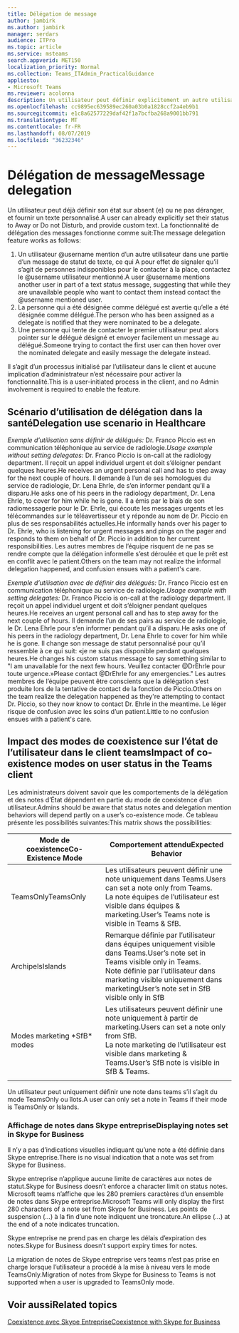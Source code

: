 ```yaml
---
title: Délégation de message
author: jambirk
ms.author: jambirk
manager: serdars
audience: ITPro
ms.topic: article
ms.service: msteams
search.appverid: MET150
localization_priority: Normal
ms.collection: Teams_ITAdmin_PracticalGuidance
appliesto:
- Microsoft Teams
ms.reviewer: acolonna
description: Un utilisateur peut définir explicitement un autre utilisateur comme délégué dans son message d’État.
ms.openlocfilehash: cc9895ec639589ec260a03b0a1828ccf2a4eb9b1
ms.sourcegitcommit: e1c8a62577229daf42f1a7bcfba268a9001bb791
ms.translationtype: MT
ms.contentlocale: fr-FR
ms.lasthandoff: 08/07/2019
ms.locfileid: "36232346"
---
```

# <a name="message-delegation"></a><span data-ttu-id="58ac4-103">Délégation de message</span><span class="sxs-lookup"><span data-stu-id="58ac4-103">Message delegation</span></span>

<span data-ttu-id="58ac4-104">Un utilisateur peut déjà définir son état sur absent (e) ou ne pas déranger, et fournir un texte personnalisé.</span><span class="sxs-lookup"><span data-stu-id="58ac4-104">A user can already explicitly set their status to Away or Do not Disturb, and provide custom text.</span></span> <span data-ttu-id="58ac4-105">La fonctionnalité de délégation des messages fonctionne comme suit:</span><span class="sxs-lookup"><span data-stu-id="58ac4-105">The message delegation feature works as follows:</span></span>

1. <span data-ttu-id="58ac4-106">Un utilisateur @username mention d’un autre utilisateur dans une partie d’un message de statut de texte, ce qui A pour effet de signaler qu’il s’agit de personnes indisponibles pour le contacter à la place, contactez le @username utilisateur mentionné.</span><span class="sxs-lookup"><span data-stu-id="58ac4-106">A user @username mentions another user in part of a text status message, suggesting that while they are unavailable people who want to contact them instead contact the @username mentioned user.</span></span>
2. <span data-ttu-id="58ac4-107">La personne qui a été désignée comme délégué est avertie qu’elle a été désignée comme délégué.</span><span class="sxs-lookup"><span data-stu-id="58ac4-107">The person who has been assigned as a delegate is notified that they were nominated to be a delegate.</span></span>
3. <span data-ttu-id="58ac4-108">Une personne qui tente de contacter le premier utilisateur peut alors pointer sur le délégué désigné et envoyer facilement un message au délégué.</span><span class="sxs-lookup"><span data-stu-id="58ac4-108">Someone trying to contact the first user can then hover over the nominated delegate and easily message the delegate instead.</span></span>  

<span data-ttu-id="58ac4-109">Il s’agit d’un processus initialisé par l’utilisateur dans le client et aucune implication d’administrateur n’est nécessaire pour activer la fonctionnalité.</span><span class="sxs-lookup"><span data-stu-id="58ac4-109">This is a user-initiated process in the client, and no Admin involvement is required to enable the feature.</span></span> 

## <a name="delegation-use-scenario-in-healthcare"></a><span data-ttu-id="58ac4-110">Scénario d’utilisation de délégation dans la santé</span><span class="sxs-lookup"><span data-stu-id="58ac4-110">Delegation use scenario in Healthcare</span></span>

<span data-ttu-id="58ac4-111">*Exemple d’utilisation sans définir de délégués:*  Dr. Franco Piccio est en communication téléphonique au service de radiologie.</span><span class="sxs-lookup"><span data-stu-id="58ac4-111">*Usage example without setting delegates:*  Dr. Franco Piccio is on-call at the radiology department.</span></span> <span data-ttu-id="58ac4-112">Il reçoit un appel individuel urgent et doit s’éloigner pendant quelques heures.</span><span class="sxs-lookup"><span data-stu-id="58ac4-112">He receives an urgent personal call and has to step away for the next couple of hours.</span></span> <span data-ttu-id="58ac4-113">Il demande à l’un de ses homologues du service de radiologie, Dr. Lena Ehrle, de s’en informer pendant qu’il a disparu.</span><span class="sxs-lookup"><span data-stu-id="58ac4-113">He asks one of his peers in the radiology department, Dr. Lena Ehrle, to cover for him while he is gone.</span></span> <span data-ttu-id="58ac4-114">Il a émis par le biais de son radiomessagerie pour le Dr. Ehrle, qui écoute les messages urgents et les télécommandes sur le téléavertisseur et y réponde au nom de Dr. Piccio en plus de ses responsabilités actuelles.</span><span class="sxs-lookup"><span data-stu-id="58ac4-114">He informally hands over his pager to Dr. Ehrle, who is listening for urgent messages and pings on the pager and responds to them on behalf of Dr. Piccio in addition to her current responsibilities.</span></span> <span data-ttu-id="58ac4-115">Les autres membres de l’équipe risquent de ne pas se rendre compte que la délégation informelle s’est déroulée et que le prêt est en conflit avec le patient.</span><span class="sxs-lookup"><span data-stu-id="58ac4-115">Others on the team may not realize the informal delegation happened, and confusion ensues with a patient's care.</span></span>

<span data-ttu-id="58ac4-116">*Exemple d’utilisation avec de définir des délégués:* Dr. Franco Piccio est en communication téléphonique au service de radiologie.</span><span class="sxs-lookup"><span data-stu-id="58ac4-116">*Usage example with setting delegates:* Dr. Franco Piccio is on-call at the radiology department.</span></span> <span data-ttu-id="58ac4-117">Il reçoit un appel individuel urgent et doit s’éloigner pendant quelques heures.</span><span class="sxs-lookup"><span data-stu-id="58ac4-117">He receives an urgent personal call and has to step away for the next couple of hours.</span></span> <span data-ttu-id="58ac4-118">Il demande l’un de ses pairs au service de radiologie, le Dr. Lena Ehrle pour s’en informer pendant qu’il a disparu.</span><span class="sxs-lookup"><span data-stu-id="58ac4-118">He asks one of his peers in the radiology department, Dr. Lena Ehrle to cover for him while he is gone.</span></span> <span data-ttu-id="58ac4-119">Il change son message de statut personnalisé pour qu’il ressemble à ce qui suit: «je ne suis pas disponible pendant quelques heures.</span><span class="sxs-lookup"><span data-stu-id="58ac4-119">He changes his custom status message to say something similar to "I am unavailable for the next few hours.</span></span> <span data-ttu-id="58ac4-120">Veuillez contacter @DrEhrle pour toute urgence.»</span><span class="sxs-lookup"><span data-stu-id="58ac4-120">Please contact @DrEhrle for any emergencies."</span></span>  <span data-ttu-id="58ac4-121">Les autres membres de l’équipe peuvent être conscients que la délégation s’est produite lors de la tentative de contact de la fonction de Piccio.</span><span class="sxs-lookup"><span data-stu-id="58ac4-121">Others on the team realize the delegation happened as they're attempting to contact Dr. Piccio, so they now know to contact Dr. Ehrle in the meantime.</span></span> <span data-ttu-id="58ac4-122">Le léger risque de confusion avec les soins d’un patient.</span><span class="sxs-lookup"><span data-stu-id="58ac4-122">Little to no confusion ensues with a patient's care.</span></span>

## <a name="impact-of-co-existence-modes-on-user-status-in-the-teams-client"></a><span data-ttu-id="58ac4-123">Impact des modes de coexistence sur l’état de l’utilisateur dans le client teams</span><span class="sxs-lookup"><span data-stu-id="58ac4-123">Impact of co-existence modes on user status in the Teams client</span></span>

<span data-ttu-id="58ac4-124">Les administrateurs doivent savoir que les comportements de la délégation et des notes d’État dépendent en partie du mode de coexistence d’un utilisateur.</span><span class="sxs-lookup"><span data-stu-id="58ac4-124">Admins should be aware that status notes and delegation mention behaviors will depend partly on a user’s co-existence mode.</span></span> <span data-ttu-id="58ac4-125">Ce tableau présente les possibilités suivantes:</span><span class="sxs-lookup"><span data-stu-id="58ac4-125">This matrix shows the possibilities:</span></span>

|<span data-ttu-id="58ac4-126">Mode de coexistence</span><span class="sxs-lookup"><span data-stu-id="58ac4-126">Co-Existence Mode</span></span> | <span data-ttu-id="58ac4-127">Comportement attendu</span><span class="sxs-lookup"><span data-stu-id="58ac4-127">Expected Behavior</span></span>|
|---|---|
|<span data-ttu-id="58ac4-128">TeamsOnly</span><span class="sxs-lookup"><span data-stu-id="58ac4-128">TeamsOnly</span></span> |<span data-ttu-id="58ac4-129">Les utilisateurs peuvent définir une note uniquement dans Teams.</span><span class="sxs-lookup"><span data-stu-id="58ac4-129">Users can set a note only from Teams.</span></span> <br> <span data-ttu-id="58ac4-130">La note équipes de l’utilisateur est visible dans équipes & marketing.</span><span class="sxs-lookup"><span data-stu-id="58ac4-130">User’s Teams note is visible in Teams & SfB.</span></span> |
|<span data-ttu-id="58ac4-131">Archipels</span><span class="sxs-lookup"><span data-stu-id="58ac4-131">Islands</span></span> | <span data-ttu-id="58ac4-132">Remarque définie par l’utilisateur dans équipes uniquement visible dans Teams.</span><span class="sxs-lookup"><span data-stu-id="58ac4-132">User’s note set in Teams visible only in Teams.</span></span> <br> <span data-ttu-id="58ac4-133">Note définie par l’utilisateur dans marketing visible uniquement dans marketing</span><span class="sxs-lookup"><span data-stu-id="58ac4-133">User’s note set in SfB visible only in SfB</span></span> |
|<span data-ttu-id="58ac4-134">Modes marketing \*</span><span class="sxs-lookup"><span data-stu-id="58ac4-134">SfB\* modes</span></span> | <span data-ttu-id="58ac4-135">Les utilisateurs peuvent définir une note uniquement à partir de marketing.</span><span class="sxs-lookup"><span data-stu-id="58ac4-135">Users can set a note only from SfB.</span></span> <br> <span data-ttu-id="58ac4-136">La note marketing de l’utilisateur est visible dans marketing & Teams.</span><span class="sxs-lookup"><span data-stu-id="58ac4-136">User’s SfB note is visible in SfB & Teams.</span></span>  |
|||

<span data-ttu-id="58ac4-137">Un utilisateur peut uniquement définir une note dans teams s’il s’agit du mode TeamsOnly ou îlots.</span><span class="sxs-lookup"><span data-stu-id="58ac4-137">A user can only set a note in Teams if their mode is TeamsOnly or Islands.</span></span>  

### <a name="displaying-notes-set-in-skype-for-business"></a><span data-ttu-id="58ac4-138">Affichage de notes dans Skype entreprise</span><span class="sxs-lookup"><span data-stu-id="58ac4-138">Displaying notes set in Skype for Business</span></span>
  
<span data-ttu-id="58ac4-139">Il n’y a pas d’indications visuelles indiquant qu’une note a été définie dans Skype entreprise.</span><span class="sxs-lookup"><span data-stu-id="58ac4-139">There is no visual indication that a note was set from Skype for Business.</span></span>

<span data-ttu-id="58ac4-140">Skype entreprise n’applique aucune limite de caractères aux notes de statut.</span><span class="sxs-lookup"><span data-stu-id="58ac4-140">Skype for Business doesn’t enforce a character limit on status notes.</span></span> <span data-ttu-id="58ac4-141">Microsoft teams n’affiche que les 280 premiers caractères d’un ensemble de notes dans Skype entreprise.</span><span class="sxs-lookup"><span data-stu-id="58ac4-141">Microsoft Teams will only display the first 280 characters of a note set from Skype for Business.</span></span> <span data-ttu-id="58ac4-142">Les points de suspension (...) à la fin d’une note indiquent une troncature.</span><span class="sxs-lookup"><span data-stu-id="58ac4-142">An ellipse (…) at the end of a note indicates truncation.</span></span>
  
<span data-ttu-id="58ac4-143">Skype entreprise ne prend pas en charge les délais d’expiration des notes.</span><span class="sxs-lookup"><span data-stu-id="58ac4-143">Skype for Business doesn’t support expiry times for notes.</span></span>

<span data-ttu-id="58ac4-144">La migration de notes de Skype entreprise vers teams n’est pas prise en charge lorsque l’utilisateur a procédé à la mise à niveau vers le mode TeamsOnly.</span><span class="sxs-lookup"><span data-stu-id="58ac4-144">Migration of notes from Skype for Business to Teams is not supported when a user is upgraded to TeamsOnly mode.</span></span>

## <a name="related-topics"></a><span data-ttu-id="58ac4-145">Voir aussi</span><span class="sxs-lookup"><span data-stu-id="58ac4-145">Related topics</span></span>

[<span data-ttu-id="58ac4-146">Coexistence avec Skype Entreprise</span><span class="sxs-lookup"><span data-stu-id="58ac4-146">Coexistence with Skype for Business</span></span>](../../coexistence-chat-calls-presence.md)
